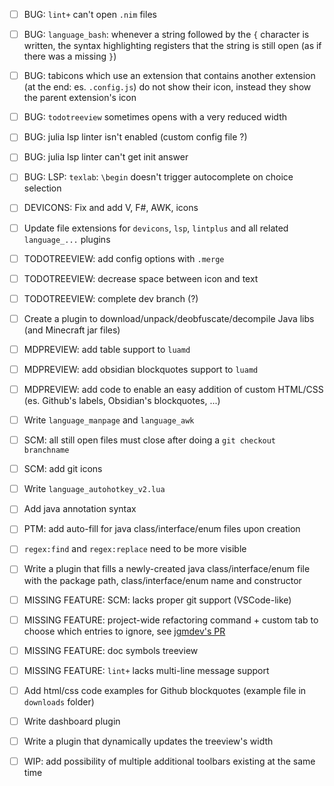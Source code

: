 
- [ ] BUG: `lint+` can't open `.nim` files
- [ ] BUG: `language_bash`: whenever a string followed by the `{` character is written, the syntax highlighting registers that the string is still open (as if there was a missing `}`)
- [ ] BUG: tabicons which use an extension that contains another extension (at the end: es. `.config.js`) do not show their icon, instead they show the parent extension's icon
- [ ] BUG: `todotreeview` sometimes opens with a very reduced width
- [ ] BUG: julia lsp linter isn't enabled (custom config file ?)
- [ ] BUG: julia lsp linter can't get init answer
- [ ] BUG: LSP: `texlab`: `\begin` doesn't trigger autocomplete on choice selection

- [ ] DEVICONS: Fix and add V, F#, AWK, icons
- [ ] Update file extensions for `devicons`, `lsp`, `lintplus` and all related `language_...` plugins
- [ ] TODOTREEVIEW: add config options with `.merge`
- [ ] TODOTREEVIEW: decrease space between icon and text
- [ ] TODOTREEVIEW: complete dev branch (?)
- [ ] Create a plugin to download/unpack/deobfuscate/decompile Java libs (and Minecraft jar files)
- [ ] MDPREVIEW: add table support to `luamd`
- [ ] MDPREVIEW: add obsidian blockquotes support to `luamd`
- [ ] MDPREVIEW: add code to enable an easy addition of custom HTML/CSS (es. Github's labels, Obsidian's blockquotes, ...)

- [ ] Write `language_manpage` and `language_awk`
- [ ] SCM: all still open files must close after doing a `git checkout branchname`
- [ ] SCM: add git icons
- [ ] Write `language_autohotkey_v2.lua`
- [ ] Add java annotation syntax
- [ ] PTM: add auto-fill for java class/interface/enum files upon creation
- [ ] `regex:find` and `regex:replace` need to be more visible
- [ ] Write a plugin that fills a newly-created java class/interface/enum file with the package path, class/interface/enum name and constructor
- [ ] MISSING FEATURE: SCM: lacks proper git support (VSCode-like)
- [ ] MISSING FEATURE: project-wide refactoring command + custom tab to choose which entries to ignore, see [jgmdev's PR](https://github.com/pragtical/pragtical/pull/48)
- [ ] MISSING FEATURE: doc symbols treeview
- [ ] MISSING FEATURE: `lint+` lacks multi-line message support
- [ ] Add html/css code examples for Github blockquotes (example file in `downloads` folder)
- [ ] Write dashboard plugin
- [ ] Write a plugin that dynamically updates the treeview's width
- [ ] WIP: add possibility of multiple additional toolbars existing at the same time
